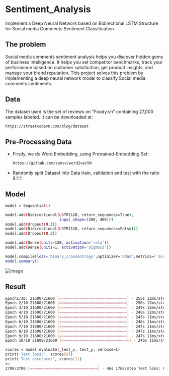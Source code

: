 # Sentiment_Analysis
Implement a Deep Neural Network based on Bidirectional LSTM Structure for Social media Comments Sentiment Classification
## The problem
Social media comments sentiment analysis helps you discover hidden gems of business intelligence. It helps you set competitor benchmarks, 
track your performance based on customer satisfaction, get product insights, and manage your brand reputation. This project solves this problem 
by implementing a deep neural network model to classify Social media comments sentiments.
## Data
The dataset used is the set of reviews on "Foody.vn" containing 27,000 samples labeled.
It can be downloaded at:
  ```sh
  https://streetcodevn.com/blog/dataset
  ```
## Pre-Processing Data
* Firstly, we do Word Embedding, using Pretrained-Embedding Set:
  ```sh
  https://github.com/sonvx/word2vecVN
  ```
* Randomly split Dataset into Data train, validation and test with the ratio 8:1:1

## Model
  ```sh
  model = Sequential()
  
  model.add(Bidirectional(LSTM(128, return_sequences=True),
                          input_shape=(200, 400)))
  model.add(Dropout(0.3))
  model.add(Bidirectional(LSTM(128, return_sequences=False)))                     
  model.add(Dropout(0.3))
  
  model.add(Dense(units=128, activation='relu'))
  model.add(Dense(units=1, activation='sigmoid'))
  
  model.compile(loss='binary_crossentropy',optimizer='adam',metrics=['accuracy'])
  model.summary()
  ```

![image](https://github.com/duongdinhph/Sentiment_Analysis/assets/56771011/0020b39f-f354-438c-b5ed-e5f3b5f76c81)
## Result
  ```sh
  Epoch1/10: 21600/21600 [==============================] - 255s 12ms/step - loss: 0.5280 - acc: 0.7462 - val_loss: 0.4350 - val_acc: 0.8259 
  Epoch 2/10 21600/21600 [==============================] - 250s 12ms/step - loss: 0.3597 - acc: 0.8501 - val_loss: 0.3235 - val_acc: 0.8596 
  Epoch 3/10 21600/21600 [==============================] - 249s 12ms/step - loss: 0.3000 - acc: 0.8771 - val_loss: 0.3156 - val_acc: 0.8652 
  Epoch 4/10 21600/21600 [==============================] - 248s 12ms/step - loss: 0.2627 - acc: 0.8945 - val_loss: 0.2718 - val_acc: 0.8859 
  Epoch 5/10 21600/21600 [==============================] - 243s 11ms/step - loss: 0.2340 - acc: 0.9069 - val_loss: 0.2769 - val_acc: 0.8811 
  Epoch 6/10 21600/21600 [==============================] - 246s 11ms/step - loss: 0.2122 - acc: 0.9175 - val_loss: 0.2846 - val_acc: 0.8896 
  Epoch 7/10 21600/21600 [==============================] - 247s 11ms/step - loss: 0.1802 - acc: 0.9313 - val_loss: 0.3045 - val_acc: 0.8852 
  Epoch 8/10 21600/21600 [==============================] - 247s 11ms/step - loss: 0.1476 - acc: 0.9455 - val_loss: 0.3312 - val_acc: 0.8793 
  Epoch 9/10 21600/21600 [==============================] - 247s 11ms/step - loss: 0.1293 - acc: 0.9532 - val_loss: 0.2995 - val_acc: 0.8922 
  Epoch 10/10 21600/21600 [==============================] - 246s 11ms/step - loss: 0.1045 - acc: 0.9619 - val_loss: 0.3487 - val_acc: 0.8867
  
  scores = model.evaluate(_test_x, test_y, verbose=1)
  print('Test loss:', scores[0])
  print('Test accuracy:', scores[1])
  =>
  2700/2700 [==============================] - 46s 17ms/step Test loss: 0.3845756830744169 Test accuracy: 0.8733333333333333
  ```
